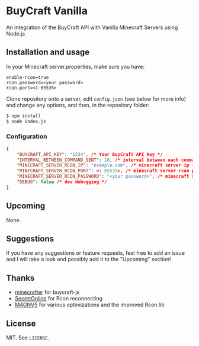 # BuyCraft Vanilla
An integration of the BuyCraft API with Vanilla Minecraft Servers using Node.js

## Installation and usage

In your Minecraft server.properties, make sure you have:
```
enable-rcon=true
rcon.password=<your password>
rcon.port=<1-65535>
```

Clone repository onto a server, edit ```config.json``` (see below for more info) and change any options, and then, in the repository folder:
```sh
$ npm install
$ node index.js
```

### Configuration
```json
{
    "BUYCRAFT_API_KEY": "1234", /* Your BuyCraft API Key */
    "INTERVAL_BETWEEN_COMMAND_SENT": 10, /* interval between each command is sent to server */
    "MINECRAFT_SERVER_RCON_IP": "example.com", /* minecraft server ip (make sure you have enabled rcon) */
    "MINECRAFT_SERVER_RCON_PORT": <1-65535>, /* minecraft server rcon port */
    "MINECRAFT_SERVER_RCON_PASSWORD": "<your password>", /* minecraft server rcon password */
    "DEBUG": false /* dev debugging */
}
```

## Upcoming
None.

## Suggestions
If you have any suggestions or feature requests, feel free to add an issue and I will take a look and possibly add it to the "Upcoming" section!

## Thanks
* [minecrafter](https://github.com/minecrafter) for buycraft-js
* [SecretOnline](https://github.com/secretonline) for Rcon reconnecting 
* [M4GNV5](https://github.com/M4GNV5) for various optimizations and the improved Rcon lib

## License

MIT. See `LICENSE`.
